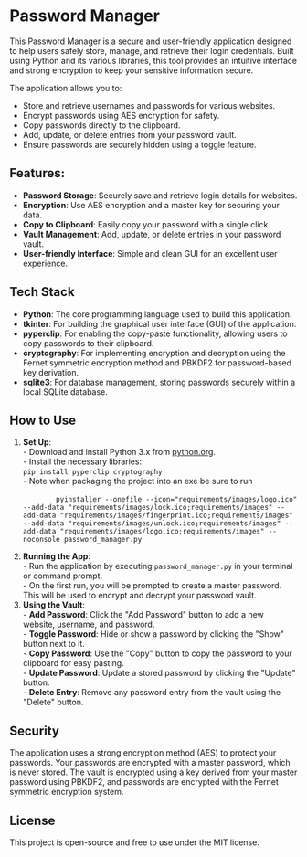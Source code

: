 <h1>Password Manager</h1>

<p>This Password Manager is a secure and user-friendly application designed to help users safely store, manage, and retrieve their login credentials. Built using Python and its various libraries, this tool provides an intuitive interface and strong encryption to keep your sensitive information secure.</p>

<p>The application allows you to:</p>
<ul>
    <li>Store and retrieve usernames and passwords for various websites.</li>
    <li>Encrypt passwords using AES encryption for safety.</li>
    <li>Copy passwords directly to the clipboard.</li>
    <li>Add, update, or delete entries from your password vault.</li>
    <li>Ensure passwords are securely hidden using a toggle feature.</li>
</ul>

<h2>Features:</h2>
<ul>
    <li><strong>Password Storage</strong>: Securely save and retrieve login details for websites.</li>
    <li><strong>Encryption</strong>: Use AES encryption and a master key for securing your data.</li>
    <li><strong>Copy to Clipboard</strong>: Easily copy your password with a single click.</li>
    <li><strong>Vault Management</strong>: Add, update, or delete entries in your password vault.</li>
    <li><strong>User-friendly Interface</strong>: Simple and clean GUI for an excellent user experience.</li>
</ul>

<h2>Tech Stack</h2>
<ul>
    <li><strong>Python</strong>: The core programming language used to build this application.</li>
    <li><strong>tkinter</strong>: For building the graphical user interface (GUI) of the application.</li>
    <li><strong>pyperclip</strong>: For enabling the copy-paste functionality, allowing users to copy passwords to their clipboard.</li>
    <li><strong>cryptography</strong>: For implementing encryption and decryption using the Fernet symmetric encryption method and PBKDF2 for password-based key derivation.</li>
    <li><strong>sqlite3</strong>: For database management, storing passwords securely within a local SQLite database.</li>
</ul>

<h2>How to Use</h2>
<ol>
    <li><strong>Set Up</strong>:<br>
        - Download and install Python 3.x from <a href="https://www.python.org/">python.org</a>.<br>
        - Install the necessary libraries:<br>
        <code>pip install pyperclip cryptography</code><br>
        - Note when packaging the project into an exe be sure to run <br>
        <code>
        pyinstaller --onefile --icon="requirements/images/logo.ico" --add-data "requirements/images/lock.ico;requirements/images" --add-data "requirements/images/fingerprint.ico;requirements/images" --add-data "requirements/images/unlock.ico;requirements/images" --add-data "requirements/images/logo.ico;requirements/images" --noconsole password_manager.py
        </code>
    </li>
    <li><strong>Running the App</strong>:<br>
        - Run the application by executing <code>password_manager.py</code> in your terminal or command prompt.<br>
        - On the first run, you will be prompted to create a master password. This will be used to encrypt and decrypt your password vault.
    </li>
    <li><strong>Using the Vault</strong>:<br>
        - <strong>Add Password</strong>: Click the "Add Password" button to add a new website, username, and password.<br>
        - <strong>Toggle Password</strong>: Hide or show a password by clicking the "Show" button next to it.<br>
        - <strong>Copy Password</strong>: Use the "Copy" button to copy the password to your clipboard for easy pasting.<br>
        - <strong>Update Password</strong>: Update a stored password by clicking the "Update" button.<br>
        - <strong>Delete Entry</strong>: Remove any password entry from the vault using the "Delete" button.
    </li>
</ol>

<h2>Security</h2>
<p>The application uses a strong encryption method (AES) to protect your passwords. Your passwords are encrypted with a master password, which is never stored. The vault is encrypted using a key derived from your master password using PBKDF2, and passwords are encrypted with the Fernet symmetric encryption system.</p>

<h2>License</h2>
<p>This project is open-source and free to use under the MIT license.</p>

